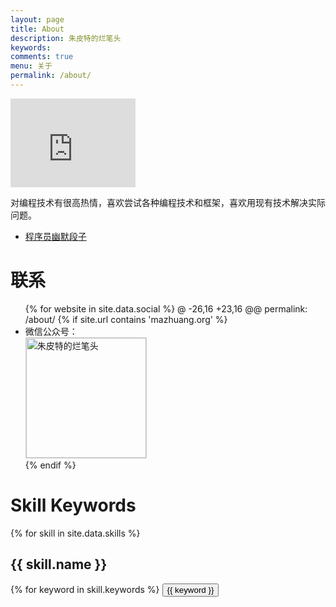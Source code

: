 ```yaml
---
layout: page
title: About
description: 朱皮特的烂笔头
keywords: 
comments: true
menu: 关于
permalink: /about/
---
```



<iframe src="https://githubbadge.appspot.com/bigsinger?s=1" style="border: 0;height: 142px;width: 200px;overflow: hidden;" frameBorder="0"></iframe>

对编程技术有很高热情，喜欢尝试各种编程技术和框架，喜欢用现有技术解决实际问题。

- [程序员幽默段子](https://www.zhupite.com/other/joke.html)



# 联系

<ul>
{% for website in site.data.social %}
@ -26,16 +23,16 @@ permalink: /about/
{% if site.url contains 'mazhuang.org' %}
<li>
微信公众号：<br />
<img style="height:192px;width:192px;border:1px solid lightgrey;" src="{{ assets_base_url }}/assets/images/qrcode.jpg" alt="朱皮特的烂笔头" />
</li>
{% endif %}
</ul>


# Skill Keywords

{% for skill in site.data.skills %}
## {{ skill.name }}
<div class="btn-inline">
{% for keyword in skill.keywords %}
<button class="btn btn-outline" type="button">{{ keyword }}</button>
